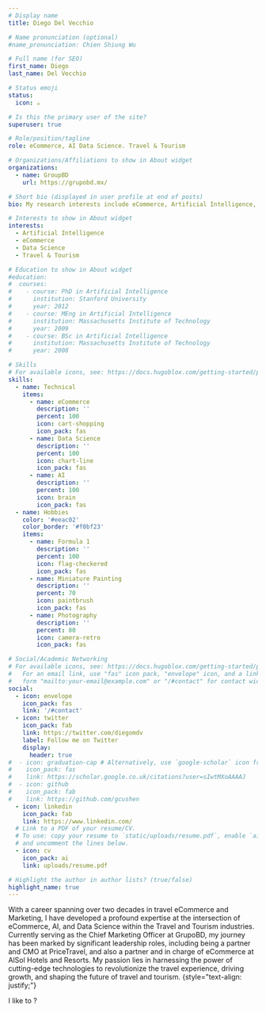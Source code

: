 ```yaml
---
# Display name
title: Diego Del Vecchio

# Name pronunciation (optional)
#name_pronunciation: Chien Shiung Wu

# Full name (for SEO)
first_name: Diego
last_name: Del Vecchio

# Status emoji
status:
  icon: ☕️

# Is this the primary user of the site?
superuser: true

# Role/position/tagline
role: eCommerce, AI Data Science. Travel & Tourism

# Organizations/Affiliations to show in About widget
organizations:
  - name: GroupBD
    url: https://grupobd.mx/

# Short bio (displayed in user profile at end of posts)
bio: My research interests include eCommerce, Artificial Intelligence, Sales, Marketing and Data Analysis for the Travel & Tourism industry.

# Interests to show in About widget
interests:
  - Artificial Intelligence
  - eCommerce
  - Data Science
  - Travel & Tourism

# Education to show in About widget
#education:
#  courses:
#    - course: PhD in Artificial Intelligence
#      institution: Stanford University
#      year: 2012
#    - course: MEng in Artificial Intelligence
#      institution: Massachusetts Institute of Technology
#      year: 2009
#    - course: BSc in Artificial Intelligence
#      institution: Massachusetts Institute of Technology
#      year: 2008

# Skills
# For available icons, see: https://docs.hugoblox.com/getting-started/page-builder/#icons
skills:
  - name: Technical
    items:
      - name: eCommerce
        description: ''
        percent: 100
        icon: cart-shopping
        icon_pack: fas
      - name: Data Science
        description: ''
        percent: 100
        icon: chart-line
        icon_pack: fas
      - name: AI
        description: ''
        percent: 100
        icon: brain
        icon_pack: fas
  - name: Hobbies
    color: '#eeac02'
    color_border: '#f0bf23'
    items:
      - name: Formula 1
        description: ''
        percent: 100
        icon: flag-checkered
        icon_pack: fas
      - name: Miniature Painting
        description: ''
        percent: 70
        icon: paintbrush
        icon_pack: fas
      - name: Photography
        description: ''
        percent: 80
        icon: camera-retro
        icon_pack: fas

# Social/Academic Networking
# For available icons, see: https://docs.hugoblox.com/getting-started/page-builder/#icons
#   For an email link, use "fas" icon pack, "envelope" icon, and a link in the
#   form "mailto:your-email@example.com" or "/#contact" for contact widget.
social:
  - icon: envelope
    icon_pack: fas
    link: '/#contact'
  - icon: twitter
    icon_pack: fab
    link: https://twitter.com/diegomdv
    label: Follow me on Twitter
    display:
      header: true
#  - icon: graduation-cap # Alternatively, use `google-scholar` icon from `ai` icon pack
#    icon_pack: fas
#    link: https://scholar.google.co.uk/citations?user=sIwtMXoAAAAJ
#  - icon: github
#    icon_pack: fab
#    link: https://github.com/gcushen
  - icon: linkedin
    icon_pack: fab
    link: https://www.linkedin.com/
  # Link to a PDF of your resume/CV.
  # To use: copy your resume to `static/uploads/resume.pdf`, enable `ai` icons in `params.yaml`,
  # and uncomment the lines below.
  - icon: cv
    icon_pack: ai
    link: uploads/resume.pdf

# Highlight the author in author lists? (true/false)
highlight_name: true
---
```


With a career spanning over two decades in travel eCommerce and Marketing, I have developed a profound expertise at the intersection of eCommerce, AI, and Data Science within the Travel and Tourism industries. Currently serving as the Chief Marketing Officer at GrupoBD, my journey has been marked by significant leadership roles, including being a partner and CMO at PriceTravel, and also a partner and in charge of eCommerce at AlSol Hotels and Resorts. My passion lies in harnessing the power of cutting-edge technologies to revolutionize the travel experience, driving growth, and shaping the future of travel and tourism.
{style="text-align: justify;"}

I like to <b><span 
  class="txt-rotate"
  data-period="2000" 
  data-rotate='[ "", "drive transformative tourism marketing strategies.", "use AI effectively.", "share expertise in travel and tech.", "make a difference.", "advocate for sustainable travel marketing practices.", "collaborate on cutting-edge travel projects." ]' style="background:yellow; color:black;"></span></b>?
